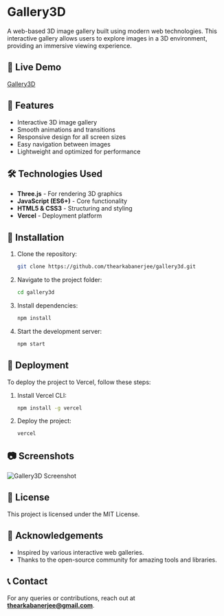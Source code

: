# Gallery3D

A web-based 3D image gallery built using modern web technologies. This interactive gallery allows users to explore images in a 3D environment, providing an immersive viewing experience.

## 🚀 Live Demo
[Gallery3D](https://gallery3d-arkabanerjee381-gmailcoms-projects.vercel.app/)

## 📌 Features
- Interactive 3D image gallery
- Smooth animations and transitions
- Responsive design for all screen sizes
- Easy navigation between images
- Lightweight and optimized for performance

## 🛠️ Technologies Used
- **Three.js** - For rendering 3D graphics
- **JavaScript (ES6+)** - Core functionality
- **HTML5 & CSS3** - Structuring and styling
- **Vercel** - Deployment platform

## 🔧 Installation
1. Clone the repository:
   ```sh
   git clone https://github.com/thearkabanerjee/gallery3d.git
   ```
2. Navigate to the project folder:
   ```sh
   cd gallery3d
   ```
3. Install dependencies:
   ```sh
   npm install
   ```
4. Start the development server:
   ```sh
   npm start
   ```

## 🚀 Deployment
To deploy the project to Vercel, follow these steps:
1. Install Vercel CLI:
   ```sh
   npm install -g vercel
   ```
2. Deploy the project:
   ```sh
   vercel
   ```

## 📷 Screenshots
![Gallery3D Screenshot](images/demo.png)

## 📜 License
This project is licensed under the MIT License.

## 🙌 Acknowledgements
- Inspired by various interactive web galleries.
- Thanks to the open-source community for amazing tools and libraries.

## 📞 Contact
For any queries or contributions, reach out at **thearkabanerjee@gmail.com**.

